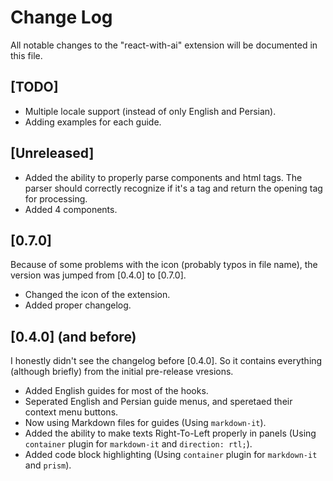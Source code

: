 # Change Log

All notable changes to the "react-with-ai" extension will be documented in this file.

## [TODO]

- Multiple locale support (instead of only English and Persian).
- Adding examples for each guide.

## [Unreleased]

- Added the ability to properly parse components and html tags. The parser should correctly recognize if it's a tag and return the opening tag for processing.
- Added 4 components.

## [0.7.0]

Because of some problems with the icon (probably typos in file name), the version was jumped from [0.4.0] to [0.7.0].
- Changed the icon of the extension.
- Added proper changelog.

## [0.4.0] (and before)

I honestly didn't see the changelog before [0.4.0]. So it contains everything (although briefly) from the initial pre-release vresions.
- Added English guides for most of the hooks.
- Seperated English and Persian guide menus, and speretaed their context menu buttons.
- Now using Markdown files for guides (Using `markdown-it`).
- Added the ability to make texts Right-To-Left properly in panels (Using `container` plugin for `markdown-it` and `direction: rtl;`).
- Added code block highlighting (Using `container` plugin for `markdown-it` and `prism`).